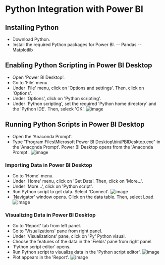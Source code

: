 # Python Integration with Power BI

## Installing Python 
- Download Python.
- Install the required Python packages for Power BI.
  -- Pandas
  -- Matplotlib

## Enabling Python Scripting in Power BI Desktop
- Open 'Power BI Desktop'.
- Go to 'File' menu.
- Under 'File' menu, click on 'Options and settings'. Then, click on 'Options'.
- Under 'Options', click on 'Python scripting'.
- Under 'Python scripting', set the required 'Python home directory' and the 'Python IDE'. Then, seleck 'OK'.
![image](https://user-images.githubusercontent.com/49337890/147581759-ceb55425-b366-4393-9b5f-7e4c49b004d1.png)

## Running Python Scripts in Power BI Desktop
- Open the 'Anaconda Prompt'.
- Type "Program Files\Microsoft Power BI Desktop\bin\PBIDesktop.exe" in the 'Anaconda Prompt'. Power BI Desktop opens from the 'Anaconda Prompt'.
![image](https://user-images.githubusercontent.com/49337890/147568537-64775d33-35f3-4836-b1d2-eae87a1387b2.png)

### Importing Data in Power BI Desktop
- Go to 'Home' menu.
- Under 'Home' menu, click on 'Get Data'. Then, click on 'More...'.
- Under 'More...', click on 'Python script'.
- Run Python script to get data. Select 'Connect'.
![image](https://user-images.githubusercontent.com/49337890/147578131-2f76b68b-b947-4913-8501-667dce4f991f.png)
- 'Navigator' window opens. Click on the data table. Then, select Load.
![image](https://user-images.githubusercontent.com/49337890/147578746-9b3dc67c-5f80-460c-8f24-032807d2d5db.png)

### Visualizing Data in Power BI Desktop
- Go to 'Report' tab from left panel.
- Go to 'Visualizations' pane from right panel.
- Under 'Visualizations' pane, click on 'Py' Python visual.
- Choose the features of the data in the 'Fields' pane from right panel.
- 'Python script editor' opens.
- Run Python script to visualize data in the 'Python script editor'. 
![image](https://user-images.githubusercontent.com/49337890/147581067-5cf0ad69-903d-4ab2-9423-03c6fcf170be.png)
- Plot appears in the 'Report'.
![image](https://user-images.githubusercontent.com/49337890/147581283-ab89d1d4-b81f-46ff-87bf-83699621f8d7.png)

